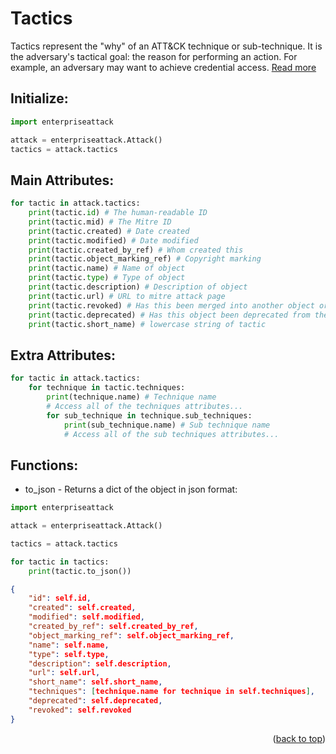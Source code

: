 # Tactics

Tactics represent the "why" of an ATT&CK technique or sub-technique. It is the adversary's tactical goal: the reason for performing an action. For example, an adversary may want to achieve credential access. [Read more](https://attack.mitre.org/tactics/enterprise/)

## Initialize:

```py
import enterpriseattack

attack = enterpriseattack.Attack()
tactics = attack.tactics
```

## Main Attributes:
```py
for tactic in attack.tactics:
    print(tactic.id) # The human-readable ID
    print(tactic.mid) # The Mitre ID
    print(tactic.created) # Date created
    print(tactic.modified) # Date modified
    print(tactic.created_by_ref) # Whom created this
    print(tactic.object_marking_ref) # Copyright marking
    print(tactic.name) # Name of object
    print(tactic.type) # Type of object
    print(tactic.description) # Description of object
    print(tactic.url) # URL to mitre attack page
    print(tactic.revoked) # Has this been merged into another object or not
    print(tactic.deprecated) # Has this object been deprecated from the framework
    print(tactic.short_name) # lowercase string of tactic
```

## Extra Attributes:
```py
for tactic in attack.tactics:
    for technique in tactic.techniques:
        print(technique.name) # Technique name
        # Access all of the techniques attributes...
        for sub_technique in technique.sub_techniques:
            print(sub_technique.name) # Sub technique name
            # Access all of the sub techniques attributes...
```

## Functions:

* to_json - Returns a dict of the object in json format:

```py
import enterpriseattack

attack = enterpriseattack.Attack()

tactics = attack.tactics

for tactic in tactics:
    print(tactic.to_json())
```

```json
{
    "id": self.id,
    "created": self.created,
    "modified": self.modified,
    "created_by_ref": self.created_by_ref,
    "object_marking_ref": self.object_marking_ref,
    "name": self.name,
    "type": self.type,
    "description": self.description,
    "url": self.url,
    "short_name": self.short_name,
    "techniques": [technique.name for technique in self.techniques],
    "deprecated": self.deprecated,
    "revoked": self.revoked
}
```

<p align="right">(<a href="#top">back to top</a>)</p>
